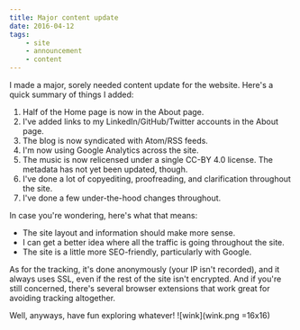 ```yaml
---
title: Major content update
date: 2016-04-12
tags:
    - site
    - announcement
    - content
---
```


I made a major, sorely needed content update for the website. Here's a quick summary of things I added:

1. Half of the Home page is now in the About page.
2. I've added links to my LinkedIn/GitHub/Twitter accounts in the About page.
3. The blog is now syndicated with Atom/RSS feeds.
4. I'm now using Google Analytics across the site.
5. The music is now relicensed under a single CC-BY 4.0 license. The metadata
   has not yet been updated, though.
6. I've done a lot of copyediting, proofreading, and clarification throughout
   the site.
7. I've done a few under-the-hood changes throughout.

In case you're wondering, here's what that means:

- The site layout and information should make more sense.
- I can get a better idea where all the traffic is going throughout the site.
- The site is a little more SEO-friendly, particularly with Google.

As for the tracking, it's done anonymously (your IP isn't recorded), and it always uses SSL, even if the rest of the site isn't encrypted. And if you're still concerned, there's several browser extensions that work great for avoiding tracking altogether.

Well, anyways, have fun exploring whatever! ![wink](wink.png =16x16)
